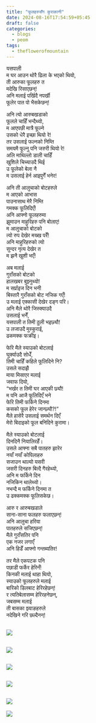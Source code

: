 ```yaml
---
title: "फूलहरुसँग कुराकानी"
date: 2024-08-16T17:54:59+05:45
draft: false
categories:
  - blogs
  - peom
tags:
  - theflowerofmountain
---
```


यसपाली  
म घर आउन   <!--more-->
थोरै ढिला के भएको थियो,  
ती आरुका फूलहरु त  
मदेखि रिसाएछन्!  
अनि मलाई पर्खिदै नपर्खी  
फूलेर पात पो भैसकेछन्!

अनि त्यो आरुबखडाको  
फूलले चाहिँ भन्दैथ्यो,  
म आएपछी मात्रै फूल्ने  
उसको धेरै इच्छा थियो रे!  
तर उसलाई फल्नको निम्ति  
समयमै फूल्नु पनि जरुरी थियो रे!  
अलि माथिल्लो डाली चाहिँ  
खुशिले चिच्याउदै थिई  
उ फूलेको बेला नै  
म उसलाई हेर्न आइपुगेँ भनेर!

अनि ती आलुचाको बोटहरुले  
म आएको आभास  
पाउनासाथ मेरै निम्ति  
गमक्क फूलिदिएँ!  
अनि आफ्नो फूलहरुमा  
झुमाउन माहुरिहरु पनि बोलाए!  
म आलुचाको बोटको  
त्यो रुप देखेर मख्ख परेँ!  
अनि माहुरिहरुको त्यो  
सुन्दर नृत्य देखेर त  
म झनै खुशी भएँ!

अब मलाई  
गुराँसको बोटको  
हालखबर बुझ्नुथ्यो!  
म सर्प्राइज दिन भनी  
बिस्तारै गुराँसको बोट नजिक गएँ!  
उ मलाई एक्कासी देखेर दङ्ग परि।  
अनि मैले थोरै जिस्क्याउदै  
उसलाई भनेँ,  
यसपाली त तिमी ठुली भइछ्यौ!  
उ लजाउदै मुस्कुराई,  
ढकमक्क फक्रीइ।

फेरि मैले स्याउको बोटलाई  
घुर्क्याउदै सोधेँ,  
तिमी चाहिँ कहिले फूलिदिने नि?  
उसले सदाझै  
माया मिसाएर मलाई  
जवाफ दियो,  
“भर्खर त तिमी घर आएकी छ्यौ!  
म पनि आजै फूलिदिएँ भने  
फेरि तिमी फर्किने दिनमा  
कसको फूल हेरेर जान्छ्यौ?!”  
मैले हासेरै उसलाई समर्थन दिएँ  
मेरो बिदाइको फूल बनिदिने कुरामा।

मैले स्याउको बोटलाई  
दिनदिनै नियालिरहेँ।  
उसले आफ्ना सबै पातहरु झारेर  
नयाँ नयाँ कोपिलाहरु  
सजाउन थाल्यो यसरी  
जसरी दिनहरु बित्दै गैरहेथ्यो,  
अनि म फर्किने दिन  
नजिकिन थालेथ्यो।  
नभन्दै म फर्किने दिनमा त  
उ ढक्कमक्क फूलिसकेछ।

आरु र आरुबखडाले  
साना-साना फलहरु फलाएछन्!  
अनि आलुचा हरिया  
पातहरुले सजिएछन्!  
मैले गुराँसतिर पनि  
एक नजर लगाएँ  
अनि हिडेँ आफ्नो गन्तब्यतिर!

तर मैले एकपटक पनि  
पछाडी फर्केर हेरिनँ!  
किनकी मलाई थाहा थियो,  
स्याउको फूलहरुले मलाई  
बारिको डिलबाट हेरिरहेछन्!  
र त्यतिबेलासम्म हेरिरहनेछन्,  
जबसम्म मलाई  
ती बासका झ्याङहरुले  
नदेखिने गरि छल्दैनन्!
 

![](https://biochemicalmind.wordpress.com/wp-content/uploads/2023/01/screenshot_2023-01-26-17-31-07-07_1c337646f29875672b5a61192b9010f9.jpg?w=720)
---
![](https://biochemicalmind.wordpress.com/wp-content/uploads/2023/01/screenshot_2023-01-26-17-32-28-35_1c337646f29875672b5a61192b9010f9.jpg?w=720)
---
![](https://biochemicalmind.wordpress.com/wp-content/uploads/2023/01/image_editor_output_image14093517-1674803954315.jpg?w=450)
---
![](https://biochemicalmind.wordpress.com/wp-content/uploads/2023/01/img20220226171814.jpg?w=1024)
---
![](https://biochemicalmind.wordpress.com/wp-content/uploads/2023/01/screenshot_2023-01-26-17-30-59-31_1c337646f29875672b5a61192b9010f9.jpg?w=720)
---
![](https://1.gravatar.com/avatar/a774ded4e924348d4c2f530ad871424a08c5f0abfaba0fd891069d6333bfcd6f?s=80&d=identicon&r=G)